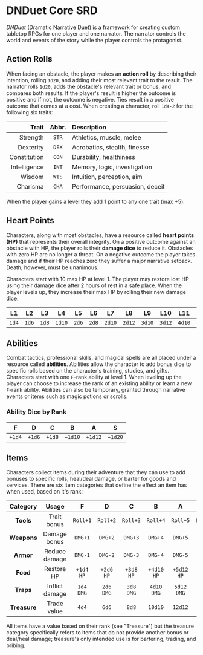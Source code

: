 # DNDuet Core SRD
*DNDuet* (Dramatic Narrative Duet) is a framework for creating custom tabletop RPGs for one player and one narrator. The narrator controls the world and events of the story while the player controls the protagonist.

## Action Rolls
When facing an obstacle, the player makes an **action roll** by describing their intention, rolling `1d20`, and adding their most relevant trait to the result. The narrator rolls `1d20`, adds the obstacle's relevant trait or bonus, and compares both results. If the player's result is higher the outcome is positive and if not, the outcome is negative. Ties result in a positive outcome that comes at a cost. When creating a character, roll `1d4‐2` for the following six traits:

| Trait | Abbr. | Description |
| ---:|:---:|:--- |
| Strength | `STR` | Athletics, muscle, melee |
| Dexterity | `DEX` | Acrobatics, stealth, finesse |
| Constitution | `CON` | Durability, healthiness |
| Intelligence | `INT` | Memory, logic, investigation |
| Wisdom | `WIS` | Intuition, perception, aim |
| Charisma | `CHA` | Performance, persuasion, deceit |

When the player gains a level they add 1 point to any one trait (max +5).

## Heart Points
Characters, along with most obstacles, have a resource called **heart points (HP)** that represents their overall integrity. On a positive outcome against an obstacle with HP, the player rolls their **damage dice** to reduce it. Obstacles with zero HP are no longer a threat. On a negative outcome the player takes damage and if their HP reaches zero they suffer a major narrative setback. Death, however, must be unanimous.

Characters start with 10 max HP at level 1. The player may restore lost HP using their damage dice after 2 hours of rest in a safe place. When the player levels up, they increase their max HP by rolling their new damage dice:

| L1 | L2 | L3 | L4 | L5 | L6 | L7 | L8 | L9 | L10 | L11 | L12 |
|:---:|:---:|:---:|:---:|:---:|:---:|:---:|:---:|:---:|:---:|:---:|:---:|
| `1d4` | `1d6` | `1d8` | `1d10` | `2d6` | `2d8` | `2d10` | `2d12` | `3d10` | `3d12` | `4d10` | `4d12` |

## Abilities
Combat tactics, professional skills, and magical spells are all placed under a resource called **abilities**. Abilities allow the character to add bonus dice to specific rolls based on the character's training, studies, and gifts. Characters start with one `F`-rank ability at level 1. When leveling up the player can choose to increase the rank of an existing ability or learn a new `F`-rank ability. Abilities can also be temporary, granted through narrative events or items such as magic potions or scrolls.

### Ability Dice by Rank
| F | D | C | B | A | S |
|:---:|:---:|:---:|:---:|:---:|:---:|
| `+1d4` | `+1d6` | `+1d8` | `+1d10` | `+1d12` | `+1d20` |

## Items
Characters collect items during their adventure that they can use to add bonuses to specific rolls, heal/deal damage, or barter for goods and services. There are six item categories that define the effect an item has when used, based on it's rank:

| Category | Usage | F | D | C | B | A | S |
|:---:|:---:|:---:|:---:|:---:|:---:|:---:|:---:|
| **Tools** | Trait bonus | `Roll+1` | `Roll+2` | `Roll+3` | `Roll+4` | `Roll+5` | `Roll+6` |
| **Weapons** | Damage bonus | `DMG+1` | `DMG+2` | `DMG+3` | `DMG+4` | `DMG+5` | `DMG+6` |
| **Armor** | Reduce damage | `DMG-1` | `DMG-2` | `DMG-3` | `DMG-4` | `DMG-5` | `DMG-6` |
| **Food** | Restore HP | `+1d4 HP` | `+2d6 HP` | `+3d8 HP` | `+4d10 HP` | `+5d12 HP` | `+6d20 HP` |
| **Traps** | Inflict damage | `1d4 DMG` | `2d6 DMG` | `3d8 DMG` | `4d10 DMG` | `5d12 DMG` | `6d20 DMG` |
| **Treasure** | Trade value | `4d4` | `6d6` | `8d8` | `10d10` | `12d12` | `20d20` |

All items have a value based on their rank (see "Treasure") but the treasure category specifically refers to items that do not provide another bonus or deal/heal damage; treasure's only intended use is for bartering, trading, and bribing.
